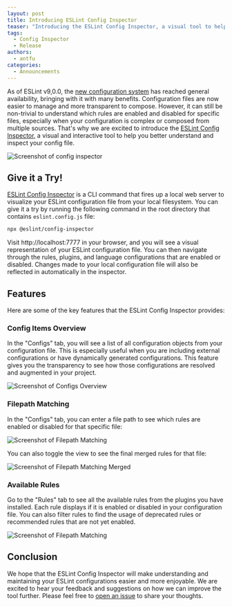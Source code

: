 ```yaml
---
layout: post
title: Introducing ESLint Config Inspector
teaser: "Introducing the ESLint Config Inspector, a visual tool to help you understand and inspect ESLint flat configuration files."
tags:
  - Config Inspector
  - Release
authors:
  - antfu
categories:
  - Announcements
---
```


As of ESLint v9,0.0, the [new configuration system](/blog/2023/10/flat-config-rollout-plans/) has reached general availability, bringing with it with many benefits. Configuration files are now easier to manage and more transparent to compose. However, it can still be non-trivial to understand which rules are enabled and disabled for specific files, especially when your configuration is complex or composed from multiple sources. That's why we are excited to introduce the [ESLint Config Inspector](https://github.com/eslint/config-inspector), a visual and interactive tool to help you better understand and inspect your config file.

![Screenshot of config inspector](/assets/images/blog/2024/config-inspector-intro.png)

## Give it a Try!

[ESLint Config Inspector](https://github.com/eslint/config-inspector) is a CLI command that fires up a local web server to visualize your ESLint configuration file from your local filesystem. You can give it a try by running the following command
in the root directory that contains `eslint.config.js` file:

```bash
npx @eslint/config-inspector
```

Visit http://localhost:7777 in your browser, and you will see a visual representation of your ESLint configuration file. You can then navigate through the rules, plugins, and language configurations that are enabled or disabled. Changes made to your local configuration file will also be reflected in automatically in the inspector.

## Features

Here are some of the key features that the ESLint Config Inspector provides:

### Config Items Overview

In the "Configs" tab, you will see a list of all configuration objects from your configuration file. This is especially useful when you are including external configurations or have dynamically generated configurations. This feature gives you the transparency to see how those configurations are resolved and augmented in your project.

![Screenshot of Configs Overview](/assets/images/blog/2024/config-inspector-configs.png)

### Filepath Matching

In the "Configs" tab, you can enter a file path to see which rules are enabled or disabled for that specific file:

![Screenshot of Filepath Matching](/assets/images/blog/2024/config-inspector-filepath-filter.png)

You can also toggle the view to see the final merged rules for that file:

![Screenshot of Filepath Matching Merged](/assets/images/blog/2024/config-inspector-filepath-merged.png)

### Available Rules

Go to the "Rules" tab to see all the available rules from the plugins you have installed. Each rule displays if it is enabled or disabled in your configuration file. You can also filter rules to find the usage of deprecated rules or recommended rules that are not yet enabled.

![Screenshot of Filepath Matching](/assets/images/blog/2024/config-inspector-deprecated.png)

## Conclusion

We hope that the ESLint Config Inspector will make understanding and maintaining your ESLint configurations easier and more enjoyable. We are excited to hear your feedback and suggestions on how we can improve the tool further. Please feel free to [open an issue](https://github.com/eslint/config-inspector/issues) to share your thoughts.
